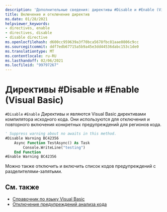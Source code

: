 ```yaml
---
description: 'Дополнительные сведения: директивы #Disable и #Enable (Visual Basic)'
title: Включение и отключение директив
ms.date: 01/28/2021
helpviewer_keywords:
- directives, enable
- directives, disable
- disable directive
ms.openlocfilehash: d600cc959639a3f70bca5678fbc81aae0806c9cc
ms.sourcegitcommit: ddf7edb67715a5b9a45e3dd44536dabc153c1de0
ms.translationtype: MT
ms.contentlocale: ru-RU
ms.lasthandoff: 02/06/2021
ms.locfileid: "99797267"
---
```

# <a name="disable-and-enable-directives-visual-basic"></a>Директивы #Disable и #Enable (Visual Basic)

`#Disable` `#Enable` Директивы и являются Visual Basic директивами компилятора исходного кода. Они используются для отключения и повторного включения конкретных предупреждений для регионов кода.

```vb
' Suppress warning about no awaits in this method.
#Disable Warning BC42356
    Async Function TestAsync() As Task
        Console.WriteLine("testing")
    End Function
#Enable Warning BC42356
```

Можно также отключить и включить список кодов предупреждений с разделителями-запятыми.

## <a name="see-also"></a>См. также

- [Справочник по языку Visual Basic](../index.md)
- [Отключение предупреждений анализа кода](../../../fundamentals/code-analysis/suppress-warnings.md)

